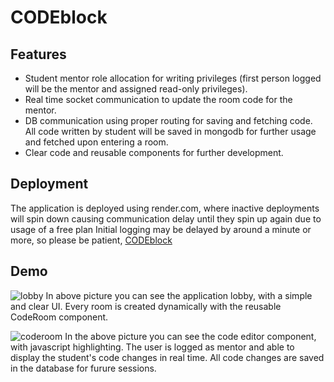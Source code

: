 #  CODEblock

##  Features
  * Student mentor role allocation for writing privileges (first person logged will be the mentor and assigned read-only privileges).
  * Real time socket communication to update the room code for the mentor.
  * DB communication using proper routing for saving and fetching code. All code written by student will be saved in mongodb for further usage and fetched upon entering a room.
  * Clear code and reusable components for further development.

##  Deployment


The application is deployed using render.com, where inactive deployments will spin down causing communication delay until they spin up again due to usage of a free plan
Initial logging may be delayed by around a minute or more, so please be patient,
[CODEblock](https://codeblock-0vyg.onrender.com)

##  Demo
![lobby](https://github.com/itamarcasspi/CODEblock/assets/74679553/8186b248-80f3-4612-8a81-7051285b9f1d)
In above picture you can see the application lobby, with a simple and clear UI.
Every room is created dynamically with the reusable CodeRoom component.

![coderoom](https://github.com/itamarcasspi/CODEblock/assets/74679553/2b7f9ed6-af6d-4983-aa2c-53c54319e595)
In the above picture you can see the code editor component, with javascript highlighting.
The user is logged as mentor and able to display the student's code changes in real time.
All code changes are saved in the database for furure sessions.


